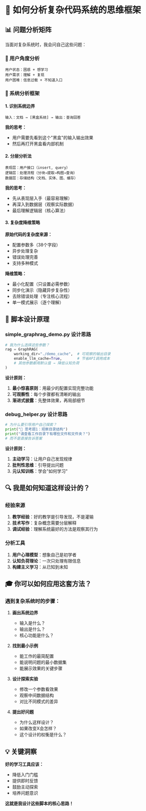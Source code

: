 # 🧠 如何分析复杂代码系统的思维框架

## 📊 问题分析矩阵

当面对复杂系统时，我会问自己这些问题：

### 🎯 用户角度分析
```
用户状态：困惑 + 想学习
用户需求：理解 + 复现
用户困难：信息过载 + 不知道入口
```

### 🔧 系统分析框架

#### 1. 识别系统边界
```
输入：文档 → [黑盒系统] → 输出：查询回答
```

**我的思考：**
- 用户需要先看到这个"黑盒"的输入输出效果
- 然后再打开黑盒看内部机制

#### 2. 分层分析法
```
表现层：用户接口（insert, query）
逻辑层：处理流程（分块→提取→构图→查询）
数据层：存储结构（文档、实体、图、缓存）
```

**我的思考：**
- 先从表现层入手（最容易理解）
- 再深入到数据层（观察实际数据）
- 最后理解逻辑层（核心算法）

#### 3. 复杂度降维策略

**原始代码的复杂度来源：**
- 配置参数多（38个字段）
- 异步处理复杂
- 错误处理完善
- 支持多种模式

**降维策略：**
- 最小化配置（只设置必需参数）
- 同步化演示（隐藏异步复杂性）
- 去除错误处理（专注核心流程）
- 单一模式展示（逐个理解）

## 🎯 脚本设计原理

### simple_graphrag_demo.py 设计思路

```python
# 我为什么选择这些参数？
rag = GraphRAG(
    working_dir="./demo_cache",  # 可观察的输出目录
    enable_llm_cache=True,       # 节省API调用成本
    # 其他参数都用默认值 → 降低认知负荷
)
```

**设计原则：**
1. **最小惊喜原则**：用最少的配置实现完整功能
2. **可观察性**：每个步骤都有清晰的输出
3. **渐进式披露**：先整体效果，再局部细节

### debug_helper.py 设计思路

```python
# 为什么要引导用户自己探索？
print("🤔 思考题1：观察目录结构")
print("请查看工作目录下有哪些文件和文件夹？")
# 而不是直接告诉答案
```

**设计原则：**
1. **主动学习**：让用户自己发现规律
2. **批判性思维**：引导提出问题
3. **元认知训练**：学会"如何学习"

## 🔍 我是如何知道这样设计的？

### 经验来源
1. **教学经验**：好的教学是引导发现，不是灌输
2. **技术写作**：复杂概念需要分层解释
3. **调试经验**：理解系统最好的方法是观察其行为

### 分析工具
1. **用户心理模型**：想象自己是初学者
2. **认知负荷理论**：一次只处理有限信息
3. **构建主义学习**：从已知到未知

## 🎓 你可以如何应用这套方法？

### 遇到复杂系统时的步骤：

1. **画出系统边界**
   - 输入是什么？
   - 输出是什么？
   - 核心功能是什么？

2. **找到最小示例**
   - 能工作的最简配置
   - 能说明问题的最小数据集
   - 能展示效果的关键步骤

3. **设计探索实验**
   - 修改一个参数看效果
   - 观察中间数据结构
   - 对比不同模式的差异

4. **提出好问题**
   - 为什么这样设计？
   - 如果改变X会怎样？
   - 这个设计的权衡是什么？

## 💡 关键洞察

**好的学习工具应该：**
- 降低入门门槛
- 提供即时反馈
- 鼓励主动探索
- 培养问题意识

**这就是我设计这些脚本的核心思路！** 